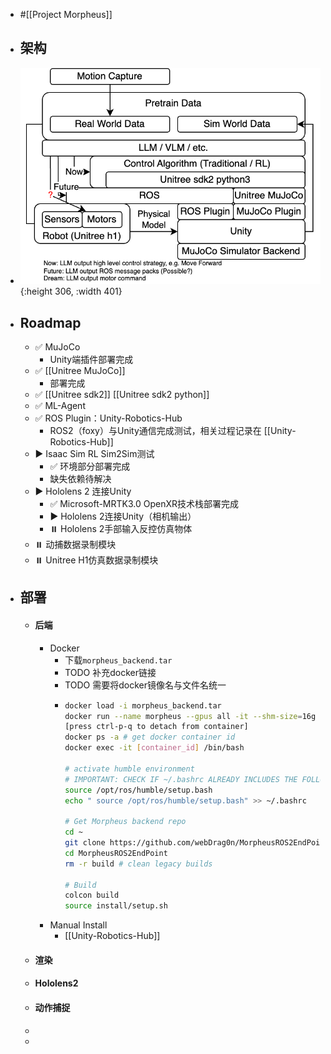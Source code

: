 - #[[Project Morpheus]]
- ## 架构
- ![image.png](../assets/image_1729932532531_0.png){:height 306, :width 401}
- ## Roadmap
	- ✅ MuJoCo
		- Unity端插件部署完成
	- ✅ [[Unitree MuJoCo]]
		- 部署完成
	- ✅ [[Unitree sdk2]] [[Unitree sdk2 python]]
	- ✅ ML-Agent
	- ✅ ROS Plugin：Unity-Robotics-Hub
		- ROS2（foxy）与Unity通信完成测试，相关过程记录在 [[Unity-Robotics-Hub]]
	- ▶️ Isaac Sim RL Sim2Sim测试
		- ✅ 环境部分部署完成
		- 缺失依赖待解决
	- ▶️ Hololens 2 连接Unity
		- ✅ Microsoft-MRTK3.0 OpenXR技术栈部署完成
		- ▶️ Hololens 2连接Unity（相机输出）
		- ⏸️ Hololens 2手部输入反控仿真物体
	- ⏸️ 动捕数据录制模块
	- ⏸️ Unitree H1仿真数据录制模块
- ## 部署
	- #### 后端
		- Docker
			- 下载`morpheus_backend.tar`
			- TODO 补充docker链接
			- TODO 需要将docker镜像名与文件名统一
			- ```bash
			  docker load -i morpheus_backend.tar
			  docker run --name morpheus --gpus all -it --shm-size=16g --rm -v /mnt/j/DockerDirs/morpheus/:/root -p 10000:10000 morpheus:v0.1
			  [press ctrl-p-q to detach from container]
			  docker ps -a # get docker container id
			  docker exec -it [container_id] /bin/bash
			  
			  # activate humble environment
			  # IMPORTANT: CHECK IF ~/.bashrc ALREADY INCLUDES THE FOLLOWING COMMAND!
			  source /opt/ros/humble/setup.bash
			  echo " source /opt/ros/humble/setup.bash" >> ~/.bashrc
			  
			  # Get Morpheus backend repo
			  cd ~
			  git clone https://github.com/webDrag0n/MorpheusROS2EndPoint.git
			  cd MorpheusROS2EndPoint
			  rm -r build # clean legacy builds
			  
			  # Build
			  colcon build
			  source install/setup.sh
			  ```
		- Manual Install
			- [[Unity-Robotics-Hub]]
	- #### 渲染
	- #### Hololens2
	- #### 动作捕捉
	-
	-